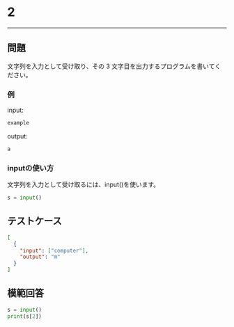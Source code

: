 # 2

---

## 問題

文字列を入力として受け取り、その 3 文字目を出力するプログラムを書いてください。

### 例

input:
```sh
example
```
output:

```sh
a
```

### inputの使い方
文字列を入力として受け取るには、input()を使います。

```python
s = input()
```

## テストケース

```json
[
  {
    "input": ["computer"],
    "output": "m"
  }
]
```

## 模範回答

```python
s = input()
print(s[2])
```
